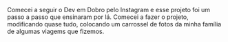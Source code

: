 Comecei a seguir o Dev em Dobro pelo Instagram e esse projeto foi um passo a passo que ensinaram por lá.
Comecei a fazer o projeto, modificando quase tudo, colocando um carrossel de fotos da minha família de algumas viagems que fizemos.
